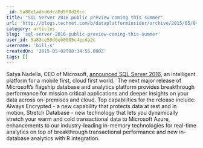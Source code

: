 ```yaml
---
_id: 5a88e1adbd6dca0d5f0d26cc
title: "SQL Server 2016 public preview coming this summer"
url: 'http://blogs.technet.com/b/dataplatforminsider/archive/2015/05/04/sql-server-2016-public-preview-coming-this-summer.aspx'
category: articles
slug: 'sql-server-2016-public-preview-coming-this-summer'
user_id: 5a83ce59d6eb0005c4ecda2c
username: 'bill-s'
createdOn: '2015-05-02T08:34:55.000Z'
tags: []
---
```


Satya Nadella, CEO of Microsoft, <a href="http://aka.ms/q848wg?WT.mc_id=Blog_SQL_Announce_DI">announced SQL Server 2016</a>, an intelligent platform for a mobile first, cloud first world.  The next major release of Microsoft’s flagship database and analytics platform provides breakthrough performance for mission critical applications and deeper insights on your data across on-premises and cloud. Top capabilities for the release include: Always Encrypted - a new capability that protects data at rest and in motion, Stretch Database - new technology that lets you dynamically stretch your warm and cold transactional data to Microsoft Azure, enhancements to our industry-leading in-memory technologies for real-time analytics on top of breakthrough transactional performance and new in-database analytics with R integration.
